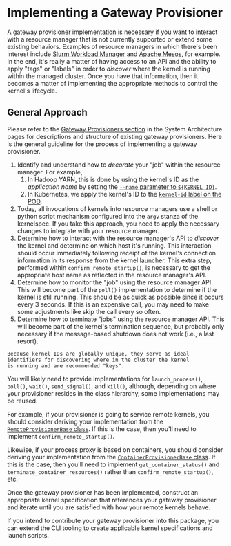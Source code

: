# Implementing a Gateway Provisioner

A gateway provisioner implementation is necessary if you want to interact with a resource manager that is not
currently supported or extend some existing behaviors. Examples of resource managers in which there's been interest
include [Slurm Workload Manager](https://slurm.schedmd.com/documentation.html) and
[Apache Mesos](https://mesos.apache.org/), for example. In the end, it's really a matter of having access to
an API and the ability to apply "tags" or "labels" in order to _discover_ where the kernel is running within
the managed cluster. Once you have that information, then it becomes a matter of implementing the appropriate
methods to control the kernel's lifecycle.

## General Approach

Please refer to the [Gateway Provisioners section](../contributors/system-architecture.md#gateway-provisioners) in the
System Architecture pages for descriptions and structure of existing gateway provisioners. Here is the general
guideline for the process of implementing a gateway provisioner.

1. Identify and understand how to _decorate_ your "job" within the resource manager. For example,
   1. In Hadoop YARN, this is done by
      using the kernel's ID as the _application name_ by setting the
      [`--name` parameter to `${KERNEL_ID}`](https://github.com/jupyter-server/enterprise_gateway/blob/54c8e31d9b17418f35454b49db691d2ce5643c22/etc/kernelspecs/spark_python_yarn_cluster/kernel.json#L14).
   1. In Kubernetes, we apply the kernel's ID to the [`kernel-id` label on the POD](https://github.com/jupyter-server/enterprise_gateway/blob/54c8e31d9b17418f35454b49db691d2ce5643c22/etc/kernel-launchers/kubernetes/scripts/kernel-pod.yaml.j2#L16).
1. Today, all invocations of kernels into resource managers use a shell or python script mechanism configured into the
   `argv` stanza of the kernelspec. If you take this approach, you need to apply the necessary changes to integrate
   with your resource manager.
1. Determine how to interact with the resource manager's API to _discover_ the kernel and determine on which
   host it's running. This interaction should occur immediately following receipt of the kernel's connection
   information in its response from the kernel launcher. This extra step, performed within `confirm_remote_startup()`,
   is necessary to get the appropriate host name as reflected in the resource manager's API.
1. Determine how to monitor the "job" using the resource manager API. This will become part of the `poll()`
   implementation to determine if the kernel is still running. This should be as quick as possible since it occurs
   every 3 seconds. If this is an expensive call, you may need to make some adjustments like skip the call every so often.
1. Determine how to terminate "jobs" using the resource manager API. This will become part of the kernel's termination
   sequence, but probably only necessary if the message-based shutdown does not work (i.e., a last resort).

```{tip}
Because kernel IDs are globally unique, they serve as ideal identifiers for discovering where in the cluster the kernel
is running and are recommended "keys".
```

You will likely need to provide implementations for `launch_process()`, `poll()`, `wait()`, `send_signal()`, and
`kill()`, although, depending on where your provisioner resides in the class hierarchy, some implementations may be
reused.

For example, if your provisioner is going to service remote kernels, you should consider deriving your implementation
from the [`RemoteProvisionerBase` class](https://github.com/jupyter-server/gateway_provisioners/blob/9de8af8a361aa779f8eb4d10585c0d917bb3731f/gateway_provisioners/remote_provisioner.py#L75).
If this is the case, then you'll need to implement `confirm_remote_startup()`.

Likewise, if your process proxy is based on containers, you should consider deriving your implementation from
the [`ContainerProvisionerBase` class](https://github.com/jupyter-server/gateway_provisioners/blob/9de8af8a361aa779f8eb4d10585c0d917bb3731f/gateway_provisioners/container.py#L32).
If this is the case, then you'll need to implement `get_container_status()` and `terminate_container_resources()`
rather than `confirm_remote_startup()`, etc.

Once the gateway provisioner has been implemented, construct an appropriate kernel specification that references your
gateway provisioner and iterate until you are satisfied with how your remote kernels behave.

If you intend to contribute your gateway provisioner into this package, you can extend the CLI tooling to create
applicable kernel specifications and launch scripts.
